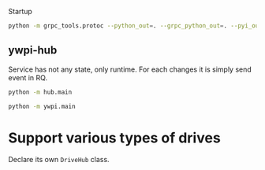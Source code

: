 Startup

```bash
python -m grpc_tools.protoc --python_out=. --grpc_python_out=. --pyi_out=. -I . hub.proto
```




ywpi-hub
----

Service has not any state, only runtime. For each changes it is simply send event in RQ.


```bash
python -m hub.main

python -m ywpi.main
```



# Support various types of drives

Declare its own `DriveHub` class.



